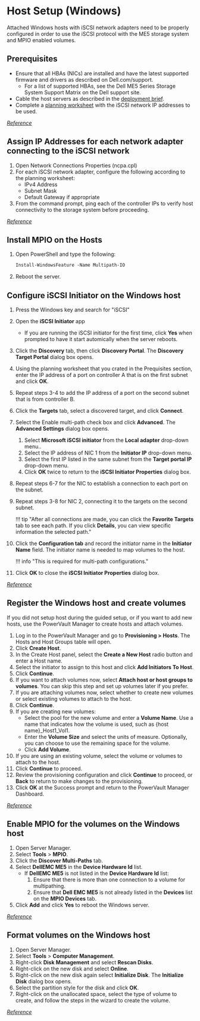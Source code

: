 # Host Setup (Windows)

Attached Windows hosts with iSCSI network adapters need to be properly configured in order to use the iSCSI protocol with the ME5 storage system and MPIO enabled volumes.

## Prerequisites

- Ensure that all HBAs (NICs) are installed and have the latest supported firmware and drivers as described on Dell.com/support.
    - For a list of supported HBAs, see the Dell ME5 Series Storage System Support Matrix on the Dell support site.
- Cable the host servers as described in the [deployment brief](me5-deployment-brief.md#cable-the-controller-host-ports-iscsi).
- Complete a [planning worksheet](../../../assets/me4-system-information-worksheet.pdf) with the iSCSI network IP addresses to be used.

[*Reference*](https://www.dell.com/support/manuals/en-us/powervault-me5024/me5_series_dg/prerequisites?guid=guid-fabca474-bc6c-41df-a12d-e53bf891a0ad&lang=en-us)

## Assign IP Addresses for each network adapter connecting to the iSCSI network

1. Open Network Connections Properties (ncpa.cpl)
2. For each iSCSI network adapter, configure the following according to the planning worksheet:
    - IPv4 Address
    - Subnet Mask
    - Default Gateway if appropriate
3. From the command prompt, ping each of the controller IPs to verify host connectivity to the storage system before proceeding.

[*Reference*](https://www.dell.com/support/manuals/en-us/powervault-me5024/me5_series_dg/assign-ip-addresses-for-each-network-adapter-connecting-to-the-iscsi-network?guid=guid-2258ee8a-e287-42da-8ed9-099e355c46f4&lang=en-us)

## Install MPIO on the Hosts

1. Open PowerShell and type the following:

    ```ps
    Install-WindowsFeature -Name Multipath-IO
    ```

2. Reboot the server.

## Configure iSCSI Initiator on the Windows host

1. Press the Windows key and search for "iSCSI"
2. Open the **iSCSI Initiator** app
    - If you are running the iSCSI initiator for the first time, click **Yes** when prompted to have it start automically when the server reboots.
3. Click the **Discovery** tab, then click **Discovery Portal**. The **Discovery Target Portal** dialog box opens.
4. Using the planning worksheet that you crated in the Prequisites section, enter the IP address of a port on controller A that is on the first subnet and click **OK**.
5. Repeat steps 3-4 to add the IP address of a port on the second subnet that is from controller B.
6. Click the **Targets** tab, select a discovered target, and click **Connect**.
7. Select the Enable multi-path check box and click **Advanced**. The **Advanced Settings** dialog box opens.
    1. Select **Microsoft iSCSI initiator** from the **Local adapter** drop-down menu..
    2. Select the IP address of NIC 1 from the **Initiator IP** drop-down menu.
    3. Select the first IP listed in the same subnet from the **Target portal IP** drop-down menu.
    4. Click **OK** twice to return to the **iSCSI Initiator Properties** dialog box.
8. Repeat steps 6-7 for the NIC to establish a connection to each port on the subnet.
9. Repeat steps 3-8 for NIC 2, connecting it to the targets on the second subnet.

    !!! tip "After all connections are made, you can click the **Favorite Targets** tab to see each path. If you click **Details**, you can view specific information the selected path."

10. Click the **Configuration tab** and record the initiator name in the **Initiator Name** field. The initiator name is needed to map volumes to the host.

    !!! info "This is required for multi-path configurations." 

11. Click **OK** to close the **iSCSI Initiator Properties** dialog box.

[*Reference*](https://www.dell.com/support/manuals/en-us/powervault-me5024/me5_series_dg/configure-the-iscsi-initiator-on-the-windows-host?guid=guid-ff968348-ff63-401e-99ff-be474bb55d01&lang=en-us)

## Register the Windows host and create volumes

If you did not setup host during the guided setup, or if you want to add new hosts, use the PowerVault Manager to create hosts and attach volumes.

1. Log in to the PowerVault Manager and go to **Provisioning > Hosts**. The Hosts and Host Groups table will open.
2. Click **Create Host**.
3. In the Create Host panel, select the **Create a New Host** radio button and enter a Host name.
4. Select the initiator to assign to this host and click **Add Initiators To Host**.
5. Click **Continue**.
6. If you want to attach volumes now, select **Attach host or host groups to volumes**. You can skip this step and set up volumes later if you prefer.
7. If you are attaching volumes now, select whether to create new volumes or select existing volumes to attach to the host.
8. Click **Continue**.
9. If you are creating new volumes:
    - Select the pool for the new volume and enter a **Volume Name**. Use a name that indicates how the volume is used, such as {host name}_Host1_Vol1.
    - Enter the **Volume Size** and select the units of measure. Optionally, you can choose to use the remaining space for the volume.
    - Click **Add Volume**.
10. If you are using an existing volume, select the volume or volumes to attach to the host.
11. Click **Continue** to proceed.
12. Review the provisioning configuration and click **Continue** to proceed, or **Back** to return to make changes to the provisioning.
13. Click **OK** at the Success prompt and return to the PowerVault Manager Dashboard.

[*Reference*](https://www.dell.com/support/manuals/en-us/powervault-me5024/me5_series_dg/create-a-host-and-attach-volumes-in-powervault-manager?guid=guid-81eb960d-aad9-488f-a3d5-89f31ad0e8a2&lang=en-us)

## Enable MPIO for the volumes on the Windows host

1. Open Server Manager.
2. Select **Tools** > **MPIO**.
3. Click the **Discover Multi-Paths** tab.
4. Select **DellEMC ME5** in the **Device Hardware Id** list.
    - If **DellEMC ME5** is not listed in the **Device Hardware Id** list:
        1. Ensure that there is more than one connection to a volume for multipathing.
        2. Ensure that **Dell EMC ME5** is not already listed in the **Devices** list on the **MPIO Devices** tab.
5. Click **Add** and click **Yes** to reboot the Windows server.

[*Reference*](https://www.dell.com/support/manuals/en-us/powervault-me5024/me5_series_dg/enable-mpio-for-the-volumes-on-the-windows-host?guid=guid-48d1a55c-f905-4959-bc6f-f4692a70218d&lang=en-us)

## Format volumes on the Windows host

1. Open Server Manager.
2. Select **Tools** > **Computer Management**.
3. Right-click **Disk Management** and select **Rescan Disks**.
4. Right-click on the new disk and select **Online**.
5. Right-click on the new disk again select **Initialize Disk**. The **Initialize Disk** dialog box opens.
6. Select the partition style for the disk and click **OK**.
7. Right-click on the unallocated space, select the type of volume to create, and follow the steps in the wizard to create the volume.

[*Reference*](https://www.dell.com/support/manuals/en-us/powervault-me5024/me5_series_dg/format-volumes-on-a-windows-host?guid=guid-29883fd1-4d98-492b-977e-106cbd6f1b73&lang=en-us)
